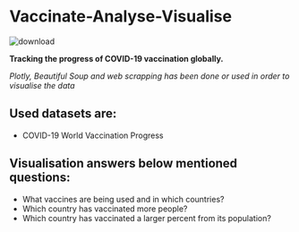 # Vaccinate-Analyse-Visualise
![download](https://user-images.githubusercontent.com/46719515/112349809-4836f680-8c86-11eb-913c-58179bd9d30e.png)
**<p>Tracking the progress of COVID-19 vaccination globally.</p>**
*Plotly, Beautiful Soup and web scrapping has been done or used in order to visualise the data*
## Used datasets are:
* COVID-19 World Vaccination Progress
## Visualisation answers below mentioned questions:
* What vaccines are being used and in which countries?
* Which country has vaccinated more people?
* Which country has vaccinated a larger percent from its population?
